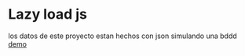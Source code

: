 # Lazy load js
los datos de este proyecto estan hechos con json simulando una bddd
[demo](https://timely-liger-ab52b2.netlify.app/)
